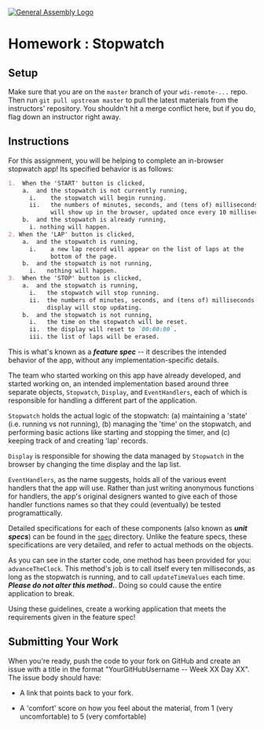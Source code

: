[![General Assembly Logo](https://camo.githubusercontent.com/1a91b05b8f4d44b5bbfb83abac2b0996d8e26c92/687474703a2f2f692e696d6775722e636f6d2f6b6538555354712e706e67)](https://generalassemb.ly/education/web-development-immersive)

# Homework : Stopwatch

<!-- MATERIALS METADATA -->
<!--
  title: Stopwatch
  format: Matt Brendzel
  duration: 5 hours
  original author: Matt Brendzel
  tags: javascript, dom manipulation, event handling
-->

## Setup

Make sure that you are on the `master` branch of your `wdi-remote-...` repo.
Then run `git pull upstream master` to pull the latest materials from the
instructors' repository. You shouldn't hit a merge conflict here, but if you do,
flag down an instructor right away.

<!--
Next, navigate to the directory for today, go into the `homework` directory, and
run `npm install` -- this will download any assignment-specific JavaScript
dependencies into to a directory called `node_modules`.

As you work through this assignment, you should make commits regularly.
In particular, since there are automated tests built into this assignment, we
recommend that you make a commit every time that you pass a new test, in
addition to any other time you feel might be appropriate (e.g. just before
trying out something new). -->

## Instructions

For this assignment, you will be helping to complete an in-browser stopwatch
app! Its specified behavior is as follows:

```markdown
1.  When the 'START' button is clicked,
    a.  and the stopwatch is not currently running,
      i.    the stopwatch will begin running.
      ii.   the numbers of minutes, seconds, and (tens of) milliseconds elapsed
            will show up in the browser, updated once every 10 milliseconds.
    b.  and the stopwatch is already running,
      i. nothing will happen.
2. When the 'LAP' button is clicked,
    a.  and the stopwatch is running,
      i.    a new lap record will appear on the list of laps at the
            bottom of the page.
    b.  and the stopwatch is not running,
      i.   nothing will happen.
3.  When the 'STOP' button is clicked,
    a.  and the stopwatch is running,
      i.   the stopwatch will stop running.
      ii.  the numbers of minutes, seconds, and (tens of) milliseconds in the
           display will stop updating.
    b.  and the stopwatch is not running,
      i.   the time on the stopwatch will be reset.
      ii.  the display will reset to `00:00:00`.
      iii. the list of laps will be erased.
```

This is what's known as a _**feature spec**_ -- it describes the intended
behavior of the app, without any implementation-specific details.

The team who started working on this app have already developed, and started
working on, an intended implementation based around three separate objects,
`Stopwatch`, `Display`, and `EventHandlers`, each of which is responsible for
handling a different part of the application.

`Stopwatch` holds the actual logic of the stopwatch:
(a) maintaining a 'state' (i.e.  running vs not running),
(b) managing the 'time' on the stopwatch, and performing basic actions like
    starting and stopping the timer,
and
(c) keeping track of and creating 'lap' records.

`Display` is responsible for showing the data managed by `Stopwatch` in the
browser by changing the time display and the lap list.

`EventHandlers`, as the name suggests, holds all of the various event handlers
that the app will use. Rather than just writing anonymous functions for
handlers, the app's original designers wanted to give each of those handler
functions names so that they could (eventually) be tested programattically.

Detailed specifications for each of these components (also known as
_**unit specs**_) can be found in the [`spec`](./spec) directory. Unlike the
feature specs, these specifications are very detailed, and refer to actual
methods on the objects.

As you can see in the starter code, one method has been provided for you:
`advanceTheClock`. This method's job is to call itself every ten milliseconds,
as long as the stopwatch is running, and to call `updateTimeValues` each
time. _**Please do not alter this method.**_. Doing so could cause the
entire application to break.

Using these guidelines, create a working
application that meets the requirements given in the feature spec!

<!-- ### Testing Your Work

A set of automated tests, written in the [Mocha.js](https://mochajs.org/)
testing framework, has been provided for you with this assignment.
To run these tests, navigate to the `homework` directory and type `npm test`
into the console. Test your work regularly, and read the feedback from the tests
carefully -- it may give you a clue about what to do next. -->

## Submitting Your Work

When you're ready, push the code to your fork on GitHub and create an issue with
a title in the format "YourGitHubUsername -- Week XX Day XX".
The issue body should have:

-   A link that points back to your fork.

-   A 'comfort' score on how you feel about the material, from 1 (very
    uncomfortable) to 5 (very comfortable)
